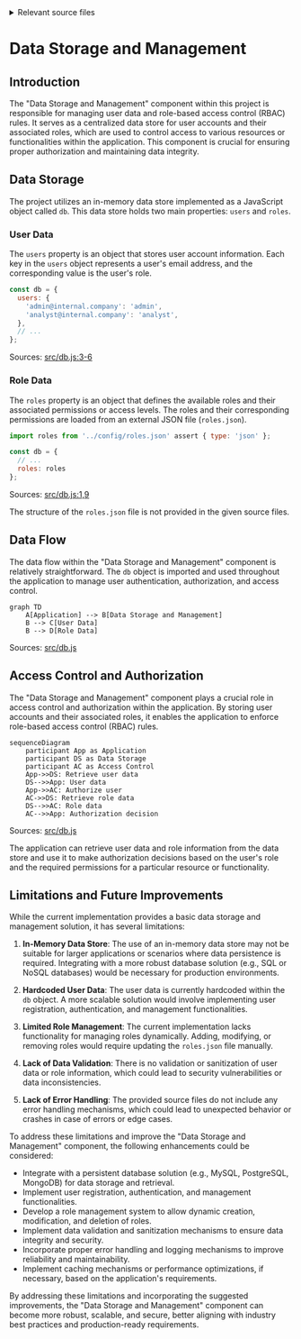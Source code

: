 <details>
<summary>Relevant source files</summary>

The following files were used as context for generating this wiki page:

- [src/db.js](https://github.com/agattani123/access-control-service/blob/main/src/db.js)
- [config/roles.json](https://github.com/agattani123/access-control-service/blob/main/config/roles.json)

</details>

# Data Storage and Management

## Introduction

The "Data Storage and Management" component within this project is responsible for managing user data and role-based access control (RBAC) rules. It serves as a centralized data store for user accounts and their associated roles, which are used to control access to various resources or functionalities within the application. This component is crucial for ensuring proper authorization and maintaining data integrity.

## Data Storage

The project utilizes an in-memory data store implemented as a JavaScript object called `db`. This data store holds two main properties: `users` and `roles`.

### User Data

The `users` property is an object that stores user account information. Each key in the `users` object represents a user's email address, and the corresponding value is the user's role.

```javascript
const db = {
  users: {
    'admin@internal.company': 'admin',
    'analyst@internal.company': 'analyst',
  },
  // ...
};
```

Sources: [src/db.js:3-6]()

### Role Data

The `roles` property is an object that defines the available roles and their associated permissions or access levels. The roles and their corresponding permissions are loaded from an external JSON file (`roles.json`).

```javascript
import roles from '../config/roles.json' assert { type: 'json' };

const db = {
  // ...
  roles: roles
};
```

Sources: [src/db.js:1,9]()

The structure of the `roles.json` file is not provided in the given source files.

## Data Flow

The data flow within the "Data Storage and Management" component is relatively straightforward. The `db` object is imported and used throughout the application to manage user authentication, authorization, and access control.

```mermaid
graph TD
    A[Application] --> B[Data Storage and Management]
    B --> C[User Data]
    B --> D[Role Data]
```

Sources: [src/db.js]()

## Access Control and Authorization

The "Data Storage and Management" component plays a crucial role in access control and authorization within the application. By storing user accounts and their associated roles, it enables the application to enforce role-based access control (RBAC) rules.

```mermaid
sequenceDiagram
    participant App as Application
    participant DS as Data Storage
    participant AC as Access Control
    App->>DS: Retrieve user data
    DS-->>App: User data
    App->>AC: Authorize user
    AC->>DS: Retrieve role data
    DS-->>AC: Role data
    AC-->>App: Authorization decision
```

Sources: [src/db.js]()

The application can retrieve user data and role information from the data store and use it to make authorization decisions based on the user's role and the required permissions for a particular resource or functionality.

## Limitations and Future Improvements

While the current implementation provides a basic data storage and management solution, it has several limitations:

1. **In-Memory Data Store**: The use of an in-memory data store may not be suitable for larger applications or scenarios where data persistence is required. Integrating with a more robust database solution (e.g., SQL or NoSQL databases) would be necessary for production environments.

2. **Hardcoded User Data**: The user data is currently hardcoded within the `db` object. A more scalable solution would involve implementing user registration, authentication, and management functionalities.

3. **Limited Role Management**: The current implementation lacks functionality for managing roles dynamically. Adding, modifying, or removing roles would require updating the `roles.json` file manually.

4. **Lack of Data Validation**: There is no validation or sanitization of user data or role information, which could lead to security vulnerabilities or data inconsistencies.

5. **Lack of Error Handling**: The provided source files do not include any error handling mechanisms, which could lead to unexpected behavior or crashes in case of errors or edge cases.

To address these limitations and improve the "Data Storage and Management" component, the following enhancements could be considered:

- Integrate with a persistent database solution (e.g., MySQL, PostgreSQL, MongoDB) for data storage and retrieval.
- Implement user registration, authentication, and management functionalities.
- Develop a role management system to allow dynamic creation, modification, and deletion of roles.
- Implement data validation and sanitization mechanisms to ensure data integrity and security.
- Incorporate proper error handling and logging mechanisms to improve reliability and maintainability.
- Implement caching mechanisms or performance optimizations, if necessary, based on the application's requirements.

By addressing these limitations and incorporating the suggested improvements, the "Data Storage and Management" component can become more robust, scalable, and secure, better aligning with industry best practices and production-ready requirements.